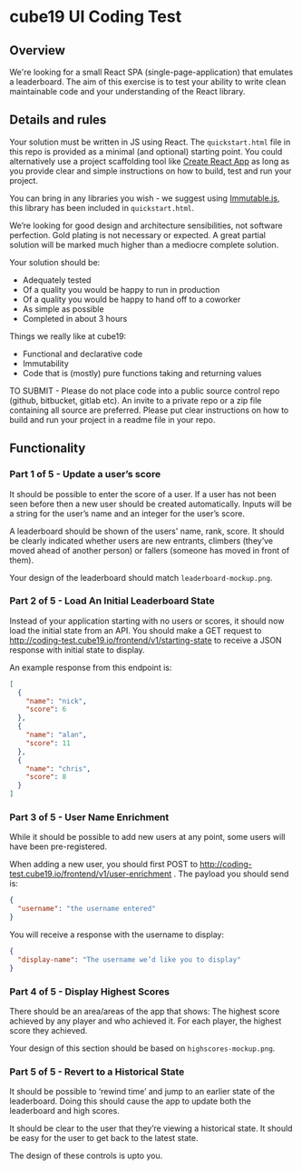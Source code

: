 # cube19 UI Coding Test

## Overview
We're looking for a small React SPA (single-page-application) that emulates a leaderboard. The aim of this exercise is to test your ability to write clean maintainable code and your understanding of the React library.

## Details and rules
Your solution must be written in JS using React. The `quickstart.html` file in this repo is provided as a minimal (and optional) starting point. You could alternatively use a project scaffolding tool like [Create React App](https://create-react-app.dev/) as long as you provide clear and simple instructions on how to build, test and run your project.

You can bring in any libraries you wish - we suggest using [Immutable.js](https://github.com/immutable-js/immutable-js), this library has been included in `quickstart.html`.

We’re looking for good design and architecture sensibilities, not software perfection. Gold plating is not necessary or expected. A great partial solution will be marked much higher than a mediocre complete solution.

Your solution should be:
* Adequately tested
* Of a quality you would be happy to run in production
* Of a quality you would be happy to hand off to a coworker
* As simple as possible
* Completed in about 3 hours

Things we really like at cube19:
* Functional and declarative code
* Immutability
* Code that is (mostly) pure functions taking and returning values

TO SUBMIT - Please do not place code into a public source control repo (github, bitbucket, gitlab etc).  An invite to a private repo or a zip file containing all source are preferred. Please put clear instructions on how to build and run your project in a readme file in your repo.

## Functionality
### Part 1 of 5 - Update a user’s score
It should be possible to enter the score of a user. If a user has not been seen before then a new user should be created automatically. Inputs will be a string for the user’s name and an integer for the user’s score.

A leaderboard should be shown of the users' name, rank, score. It should be clearly indicated whether users are new entrants, climbers (they’ve moved ahead of another person) or fallers (someone has moved in front of them).

Your design of the leaderboard should match `leaderboard-mockup.png`.

### Part 2 of 5 - Load An Initial Leaderboard State
Instead of your application starting with no users or scores, it should now load the initial state from an API.
You should make a GET request to http://coding-test.cube19.io/frontend/v1/starting-state to receive a JSON response with initial state to display.

An example response from this endpoint is:

```json
[
  {
    "name": "nick",
    "score": 6
  },
  {
    "name": "alan",
    "score": 11
  },
  {
    "name": "chris",
    "score": 8
  }
]
```


### Part 3 of 5 - User Name Enrichment
While it should be possible to add new users at any point, some users will have been pre-registered.

When adding a new user, you should first POST to http://coding-test.cube19.io/frontend/v1/user-enrichment .  The payload you should send is:
```json
{
  "username": "the username entered"
}
```

You will receive a response with the username to display: 
```json
{
  "display-name": "The username we’d like you to display"
}
```

### Part 4 of 5 - Display Highest Scores

There should be an area/areas of the app that shows:
The highest score achieved by any player and who achieved it.
For each player, the highest score they achieved.

Your design of this section should be based on `highscores-mockup.png`.

### Part 5 of 5 - Revert to a Historical State

It should be possible to ‘rewind time’ and jump to an earlier state of the leaderboard. Doing this should cause the app to update both the leaderboard and high scores.

It should be clear to the user that they’re viewing a historical state.
It should be easy for the user to get back to the latest state.

The design of these controls is upto you.
